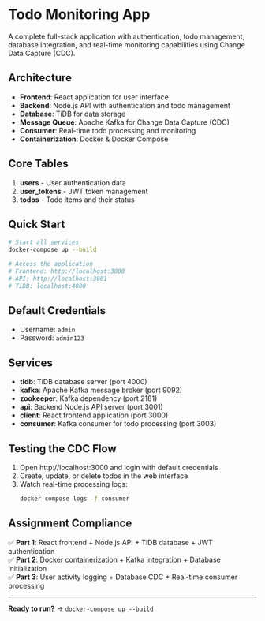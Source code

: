 # Todo Monitoring App

A complete full-stack application with authentication, todo management, database integration, and real-time monitoring capabilities using Change Data Capture (CDC).

## Architecture

- **Frontend**: React application for user interface
- **Backend**: Node.js API with authentication and todo management
- **Database**: TiDB for data storage
- **Message Queue**: Apache Kafka for Change Data Capture (CDC)
- **Consumer**: Real-time todo processing and monitoring
- **Containerization**: Docker & Docker Compose

## Core Tables

1. **users** - User authentication data
2. **user_tokens** - JWT token management
3. **todos** - Todo items and their status

## Quick Start

```bash
# Start all services
docker-compose up --build

# Access the application
# Frontend: http://localhost:3000
# API: http://localhost:3001
# TiDB: localhost:4000
```

## Default Credentials

- Username: `admin`
- Password: `admin123`

## Services

- **tidb**: TiDB database server (port 4000)
- **kafka**: Apache Kafka message broker (port 9092)
- **zookeeper**: Kafka dependency (port 2181)
- **api**: Backend Node.js API server (port 3001)
- **client**: React frontend application (port 3000)
- **consumer**: Kafka consumer for todo processing (port 3003)

## Testing the CDC Flow

1. Open http://localhost:3000 and login with default credentials
2. Create, update, or delete todos in the web interface
3. Watch real-time processing logs:
   ```bash
   docker-compose logs -f consumer
   ```

## Assignment Compliance

✅ **Part 1**: React frontend + Node.js API + TiDB database + JWT authentication  
✅ **Part 2**: Docker containerization + Kafka integration + Database initialization  
✅ **Part 3**: User activity logging + Database CDC + Real-time consumer processing  

---

**Ready to run?** → `docker-compose up --build`